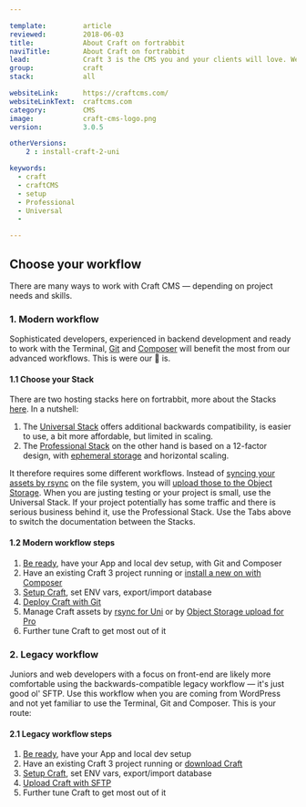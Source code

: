 ```yaml
---

template:         article
reviewed:         2018-06-03
title:            About Craft on fortrabbit
naviTitle:        About Craft on fortrabbit
lead:             Craft 3 is the CMS you and your clients will love. We love it too. Our aim is to help you — the developer — to successfully develop and deploy Craft here. This is your entry point. 
group:            craft
stack:            all

websiteLink:      https://craftcms.com/
websiteLinkText:  craftcms.com
category:         CMS
image:            craft-cms-logo.png
version:          3.0.5

otherVersions:
    2 : install-craft-2-uni

keywords:
  - craft
  - craftCMS
  - setup
  - Professional
  - Universal
  -

---
```



## Choose your workflow

There are many ways to work with Craft CMS — depending on project needs and skills.

### 1. Modern workflow

Sophisticated developers, experienced in backend development and ready to work with the Terminal, [Git](/git) and [Composer](/composer) will benefit the most from our advanced workflows. This is were our 💜 is.

#### 1.1 Choose your Stack

There are two hosting stacks here on fortrabbit, more about the Stacks [here](/stacks). In a nutshell: 

1. The [Universal Stack](/app-uni) offers additional backwards compatibility, is easier to use, a bit more affordable, but limited in scaling. 
2. The [Professional Stack](/app-pro) on the other hand is based on a 12-factor design, with [ephemeral storage](/app-pro#toc-ephemeral-storage) and horizontal scaling. 

It therefore requires some different workflows. Instead of [syncing your assets by rsync](/craft-3-assets-uni) on the file system, you will [upload those to the Object Storage](/craft-3-assets-pro). When you are justing testing or your project is small, use the Universal Stack. If your project potentially has some traffic and there is serious business behind it, use the Professional Stack. Use the Tabs above to switch the documentation between the Stacks.

#### 1.2 Modern workflow steps

1. [Be ready](/get-ready), have your App and local dev setup, with Git and Composer
2. Have an existing Craft 3 project running or [install a new on with Composer](craft-3-install-local#toc-1a-download-craft-with-composer)
3. [Setup Craft](/craft-3-setup), set ENV vars, export/import database
4. [Deploy Craft with Git](/craft-3-deploy-git)
5. Manage Craft assets by [rsync for Uni](/craft-3-assets-uni) or by [Object Storage upload for Pro](/craft-3-assets-pro) 
6. Further tune Craft to get most out of it


### 2. Legacy workflow

Juniors and web developers with a focus on front-end are likely more comfortable using the backwards-compatible legacy workflow — it's just good ol' SFTP. Use this workflow when you are coming from WordPress and not yet familiar to use the Terminal, Git and Composer. This is your route:

#### 2.1 Legacy workflow steps

1. [Be ready](/get-ready), have your App and local dev setup
2. Have an existing Craft 3 project running or [download Craft](craft-3-install-local#toc-1b-download-the-craft-zip-file)
3. [Setup Craft](/craft-3-setup), set ENV vars, export/import database
4. [Upload Craft with SFTP](/craft-3-upload-sftp)
5. Further tune Craft to get most out of it




